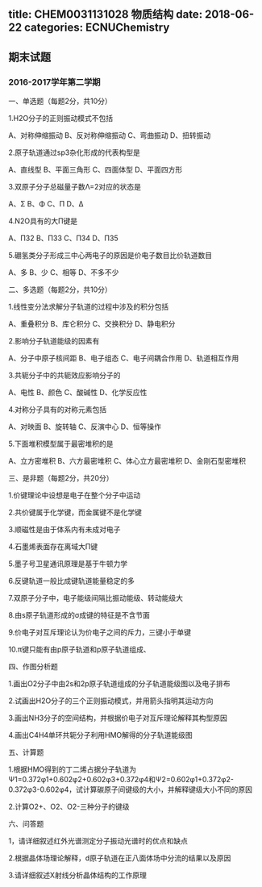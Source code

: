 title: CHEM0031131028 物质结构
date: 2018-06-22
categories: ECNUChemistry
---
 ## 期末试题

 ### 2016-2017学年第二学期

 一、单选题（每题2分，共10分）

 1.H2O分子的正则振动模式不包括

 A、对称伸缩振动 B、反对称伸缩振动 C、弯曲振动 D、扭转振动

 2.原子轨道通过sp3杂化形成的代表构型是

 A、直线型 B、平面三角形 C、四面体型 D、平面四方形

 3.双原子分子总磁量子数Λ=2对应的状态是

 A、Σ B、Φ C、Π D、Δ

 4.N2O具有的大Π键是

 A、Π32 B、Π33 C、Π34 D、Π35

 5.硼氢类分子形成三中心两电子的原因是价电子数目比价轨道数目

 A、多 B、少 C、相等 D、不多不少

 二、多选题（每题2分，共10分）

 1.线性变分法求解分子轨道的过程中涉及的积分包括

 A、重叠积分 B、库仑积分 C、交换积分 D、静电积分

 2.影响分子轨道能级的因素有

 A、分子中原子核间距 B、电子组态 C、电子间耦合作用 D、轨道相互作用

 3.共轭分子中的共轭效应影响分子的

 A、电性 B、颜色 C、酸碱性 D、化学反应性

 4.对称分子具有的对称元素包括

 A、对映面 B、旋转轴 C、反演中心 D、恒等操作

 5.下面堆积模型属于最密堆积的是

 A、立方密堆积 B、六方最密堆积 C、体心立方最密堆积 D、金刚石型密堆积

 三、是非题（每题2分，共20分）

 1.价键理论中设想是电子在整个分子中运动

 2.共价键属于化学键，而金属键不是化学键

 3.顺磁性是由于体系内有未成对电子

 4.石墨烯表面存在离域大Π键

 5.墨子号卫星通讯原理是基于牛顿力学

 6.反键轨道一般比成键轨道能量稳定的多

 7.双原子分子中，电子能级间隔比振动能级、转动能级大

 8.由s原子轨道形成的σ成键的特征是不含节面

 9.价电子对互斥理论认为价电子之间的斥力，三键小于单键

 10.π键只能有由p原子轨道和p原子轨道组成、

 四、作图分析题

 1.画出O2分子中由2s和2p原子轨道组成的分子轨道能级图以及电子排布

 2.试画出H2O分子的三个正则振动模式，并用箭头指明其运动方向

 3.画出NH3分子的空间结构，并根据价电子对互斥理论解释其构型原因

 4.画出C4H4单环共轭分子利用HMO解得的分子轨道能级图

 五、计算题

 1.根据HMO得到的丁二烯占据分子轨道为Ψ1=0.372φ1+0.602φ2+0.602φ3+0.372φ4和Ψ2=0.602φ1+0.372φ2-0.372φ3-0.602φ4，试计算碳原子间键级的大小，并解释键级大小不同的原因

 2.计算O2+、O2、O2-三种分子的键级

 六、问答题

 1，请详细叙述红外光谱测定分子振动光谱时的优点和缺点

 2.根据晶体场理论解释，d原子轨道在正八面体场中分流的结果以及原因

 3.请详细叙述X射线分析晶体结构的工作原理
